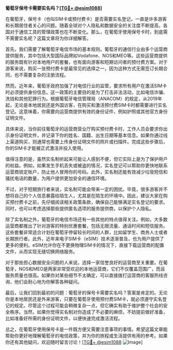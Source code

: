 **葡萄牙保号卡需要实名吗？[[TG💪+ @esim1088](https://t.me/s/esim1088)]**

在葡萄牙，保号卡（也叫SIM卡或预付费卡）是否需要实名登记，一直是许多游客和长期居住者关心的问题。随着全球对个人隐私和数据安全的关注度不断提高，各国对于通信工具的管理政策也在不断变化。那么，在葡萄牙使用保号卡时，到底需不需要实名呢？这篇文章将为你详细解答。

首先，我们需要了解葡萄牙电信市场的基本规则。葡萄牙的通信行业由多个运营商提供服务，其中包括大型国际品牌如Vodafone、NOS和MEO等。这些运营商提供的服务既有针对本地用户的套餐，也有面向游客和短期访问者的预付费方案。对于游客来说，购买一张预付费卡是最常见的选择之一，因为这种方式无需签订长期合同，也不需要复杂的注册流程。

然而，近年来，葡萄牙政府加强了对电信行业的监管，要求所有用户在激活SIM卡时必须提供身份信息。这一政策的主要目的是为了打击非法活动，比如电信诈骗、洗钱和其他犯罪行为。根据葡萄牙电信管理局（ANACOM）的规定，从2019年起，无论是本地居民还是外国访客，在购买和激活预付费SIM卡时都需要进行实名登记。这意味着，你需要向运营商提供有效的身份证件，例如护照或其他官方身份证明文件。

具体来说，当你前往葡萄牙的运营商营业厅购买预付费卡时，工作人员会要求你出示身份证明文件，并记录下你的姓名、国籍、出生日期等基本信息。如果你通过线上渠道购买，则通常也需要上传身份证明文件的照片或扫描件。完成这些步骤后，你的SIM卡才能被正式激活并投入使用。

值得注意的是，虽然实名制听起来可能让人感到不便，但它实际上是为了保护用户的权益。例如，如果发生手机丢失或被盗的情况，实名登记可以帮助你更快地联系运营商锁定账户，防止他人冒用你的号码。此外，实名制还能有效减少垃圾短信和骚扰电话的数量，为用户提供更加安全的通信环境。

不过，对于短期旅行者来说，实名制可能会带来一定的困扰。毕竟，很多游客并不想将自己的个人信息暴露给陌生人，尤其是在陌生的环境中。因此，建议大家在购买预付费卡之前，先仔细阅读相关政策条款，确保自己能够满足实名登记的要求。同时，也可以考虑选择那些提供匿名选项的服务提供商，以保护个人隐私。

除了实名制之外，葡萄牙的电信市场还有一些其他的特点值得关注。例如，大多数运营商都推出了针对游客的特别优惠套餐，包括无限流量、通话时间和短信服务。这些套餐非常适合计划在葡萄牙停留较长时间的人群，比如留学生、商务人士或者长期旅行者。此外，近年来电子SIM卡（eSIM）技术逐渐普及，也为用户提供了更多的便利。eSIM允许你在不更换物理SIM卡的情况下，直接下载运营商的配置文件，从而实现无缝切换网络服务。

对于那些担心数据安全问题的人来说，选择一家信誉良好的运营商至关重要。在葡萄牙，NOS和MEO是两家非常受欢迎的本地运营商，它们不仅覆盖范围广，而且服务质量也很高。如果你对某些细节不太确定，可以直接拨打运营商的客服热线咨询，他们会耐心地为你解答各种疑问。

最后，让我们回到最初的问题：葡萄牙的保号卡需要实名吗？答案是肯定的。无论你是本地居民还是外来游客，只要在葡萄牙使用预付费SIM卡，就必须遵守实名登记的规定。尽管这个过程可能会稍微复杂一点，但它确实有助于维护整个社会的安全秩序。当然，如果你觉得实名制对你造成了不必要的麻烦，不妨提前做好准备，比如准备好所需的身份证明文件，以便快速完成激活流程。

总之，在葡萄牙使用保号卡是一件既方便又需要注意事项的事情。希望这篇文章能帮助你更好地理解葡萄牙的电信政策，并为你的旅程或生活提供有用的参考。如果你还有其他疑问，欢迎随时留言讨论！[[TG💪+ @esim1088](https://t.me/s/esim1088) ![Image](https://i.postimg.cc/4NQfJmqS/Snipaste-2025-05-13-00-14-12.png)]